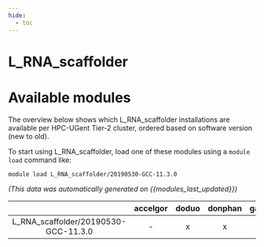 ```yaml
---
hide:
  - toc
---
```


L_RNA_scaffolder
================

# Available modules


The overview below shows which L_RNA_scaffolder installations are available per HPC-UGent Tier-2 cluster, ordered based on software version (new to old).

To start using L_RNA_scaffolder, load one of these modules using a `module load` command like:

```shell
module load L_RNA_scaffolder/20190530-GCC-11.3.0
```

*(This data was automatically generated on {{modules_last_updated}})*  

| |accelgor|doduo|donphan|gallade|joltik|shinx|
| :---: | :---: | :---: | :---: | :---: | :---: | :---: |
|L_RNA_scaffolder/20190530-GCC-11.3.0|-|x|x|x|-|-|
